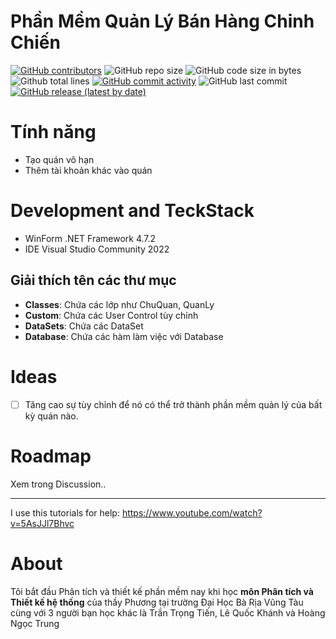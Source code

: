 # Phần Mềm Quản Lý Bán Hàng Chinh Chiến
[![GitHub contributors](https://img.shields.io/github/contributors/Chinh-Chien-Software/Chinh-Chien-WinForm)](https://github.com/Chinh-Chien-Software/Chinh-Chien-WinForm/graphs/contributors)
![GitHub repo size](https://img.shields.io/github/repo-size/Chinh-Chien-Software/Chinh-Chien-WinForm)
![GitHub code size in bytes](https://img.shields.io/github/languages/code-size/Chinh-Chien-Software/Chinh-Chien-WinForm)
![Github total lines](https://sloc.xyz/github/Chinh-Chien-Software/Chinh-Chien-WinForm)
[![GitHub commit activity](https://img.shields.io/github/commit-activity/m/Chinh-Chien-Software/Chinh-Chien-WinForm?color=blue)](https://github.com/Chinh-Chien-Software/Chinh-Chien-WinForm/graphs/code-frequency)
![GitHub last commit](https://img.shields.io/github/last-commit/Chinh-Chien-Software/Chinh-Chien-WinForm?color=yellow)
[![GitHub release (latest by date)](https://img.shields.io/github/v/release/Chinh-Chien-Software/Chinh-Chien-WinForm)](https://github.com/Chinh-Chien-Software/Chinh-Chien-WinForm/releases)

# Tính năng
- Tạo quán vô hạn
- Thêm tài khoản khác vào quán
# Development and TeckStack
- WinForm .NET Framework 4.7.2
- IDE Visual Studio Community 2022
## Giải thích tên các thư mục
- **Classes**: Chứa các lớp như ChuQuan, QuanLy
- **Custom**: Chứa các User Control tùy chỉnh
- **DataSets**: Chứa các DataSet
- **Database**: Chứa các hàm làm việc với Database

# Ideas
- [ ] Tăng cao sự tùy chỉnh để nó có thể trở thành phần mềm quản lý của bất kỳ quán nào.

# Roadmap
Xem trong Discussion..
___
I use this tutorials for help: https://www.youtube.com/watch?v=5AsJJl7Bhvc

# About
Tôi bắt đầu Phân tích và thiết kế phần mềm nay khi học **môn Phân tích và Thiết kế hệ thống** của thầy Phương tại trường Đại Học Bà Rịa Vũng Tàu cùng với 3 người bạn học khác là Trần Trọng Tiến, Lê Quốc Khánh và Hoàng Ngọc Trung
